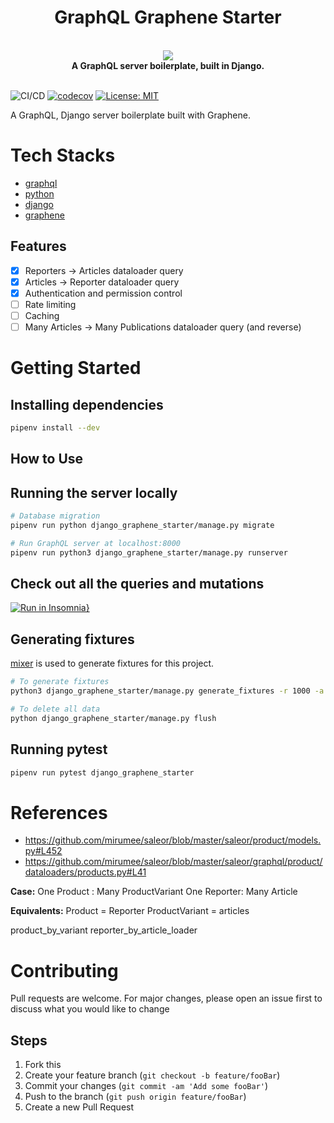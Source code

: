 <h1 align="center"><strong>GraphQL Graphene Starter</strong></h1>

<br />

<div align="center"><img src="https://imgur.com/VsyWctC.png" /></div>

<div align="center"><strong>A GraphQL server boilerplate, built in Django.</strong></div>

<br />

![CI/CD](https://github.com/ngshiheng/django-graphene-starter/workflows/test/badge.svg)
[![codecov](https://codecov.io/gh/ngshiheng/django-graphene-starter/branch/master/graph/badge.svg?token=TSC5ZDZ0ZY)](https://codecov.io/gh/ngshiheng/django-graphene-starter)
[![License: MIT](https://img.shields.io/badge/License-MIT-green.svg)](https://github.com/ngshiheng/django-graphene-starter/blob/master/LICENSE)

A GraphQL, Django server boilerplate built with Graphene.

# Tech Stacks

-   [graphql](https://graphql.org/)
-   [python](https://www.python.org/)
-   [django](https://www.djangoproject.com/)
-   [graphene](https://docs.graphene-python.org/projects/django/en/latest/)

## Features

-   [x] Reporters -> Articles dataloader query
-   [x] Articles -> Reporter dataloader query
-   [x] Authentication and permission control
-   [ ] Rate limiting
-   [ ] Caching
-   [ ] Many Articles -> Many Publications dataloader query (and reverse)

# Getting Started

## Installing dependencies

```sh
pipenv install --dev
```

## How to Use

## Running the server locally

```sh
# Database migration
pipenv run python django_graphene_starter/manage.py migrate

# Run GraphQL server at localhost:8000
pipenv run python3 django_graphene_starter/manage.py runserver
```

## Check out all the queries and mutations

[![Run in Insomnia}](https://insomnia.rest/images/run.svg)](https://insomnia.rest/run/?label=Django%20Graphene%20Starter&uri=https%3A%2F%2Fgist.githubusercontent.com%2Fngshiheng%2Fad28bbf3147427111fe28d69e3e62fef%2Fraw%2F73d17639922902f5107b65df8438a448b269fc69%2Finsomnia_data.json)

## Generating fixtures

[mixer](https://github.com/klen/mixer) is used to generate fixtures for this project.

```sh
# To generate fixtures
python3 django_graphene_starter/manage.py generate_fixtures -r 1000 -a 10 -p 10

# To delete all data
python django_graphene_starter/manage.py flush
```

## Running pytest

```sh
pipenv run pytest django_graphene_starter
```

# References

-   https://github.com/mirumee/saleor/blob/master/saleor/product/models.py#L452
-   https://github.com/mirumee/saleor/blob/master/saleor/graphql/product/dataloaders/products.py#L41

**Case:**
One Product : Many ProductVariant
One Reporter: Many Article

**Equivalents:**
Product = Reporter
ProductVariant = articles

product_by_variant
reporter_by_article_loader

# Contributing

Pull requests are welcome. For major changes, please open an issue first to discuss what you would like to change

## Steps

1. Fork this
2. Create your feature branch (`git checkout -b feature/fooBar`)
3. Commit your changes (`git commit -am 'Add some fooBar'`)
4. Push to the branch (`git push origin feature/fooBar`)
5. Create a new Pull Request
